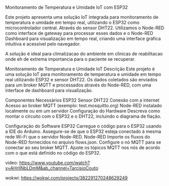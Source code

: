 Monitoramento de Temperatura e Umidade IoT com ESP32

Este projeto apresenta uma solução IoT integrada para monitoramento de temperatura e umidade em tempo real, utilizando o ESP32 como microcontrolador central. Através do sensor DHT22. Utilizamos o Node-RED como interface de gateway para processar esses dados e o Node-RED Dashboard para visualização em tempo real, criando uma interface gráfica intuitiva e acessível pelo navegador.

A solução é ideal para climatizacao do ambiente em clinicas de reabilitacao onde eh de extrema importancia para o paciente se recuperar.

Monitoramento de Temperatura e Umidade IoT
Descrição
Este projeto é uma solução IoT para monitoramento de temperatura e umidade em tempo real utilizando ESP32 e sensor DHT22. Os dados coletados são enviados para um broker MQTT e processados através do Node-RED, com uma interface de dashboard para visualização.

Componentes Necessários
ESP32
Sensor DHT22
Conexão com a internet
Acesso ao broker MQTT (exemplo: test.mosquitto.org)
Node-RED instalado localmente ou em um servidor
Configuração do Hardware
Descreva como montar o circuito com o ESP32 e o DHT22, incluindo o diagrama de fiação.

Configuração do Software
ESP32
Carregue o código para o ESP32 usando a IDE do Arduino.
Assegure-se de que o ESP32 esteja conectado à mesma rede Wi-Fi que o servidor Node-RED.
Node-RED
Importe os fluxos do Node-RED fornecidos no arquivo flows.json.
Configure o nó MQTT para se conectar ao seu broker MQTT.
Ajuste os tópicos MQTT nos nós de acordo com o que está definido no código do ESP32.


video: https://www.youtube.com/watch?v=AHrlINbLDmM&ab_channel=TarcisioCouto

wokwi: https://wokwi.com/projects/382291270248629249
